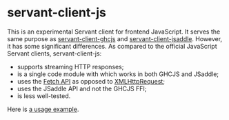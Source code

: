 # servant-client-js

This is an experimental Servant client for frontend JavaScript. It serves the same purpose as [servant-client-ghcjs](https://github.com/haskell-servant/servant/tree/master/servant-client-ghcjs) and [servant-client-jsaddle](https://github.com/haskell-servant/servant/tree/master/servant-client-jsaddle). However, it has some significant differences. As compared to the official JavaScript Servant clients, servant-client-js:

* supports streaming HTTP responses;
* is a single code module with which works in both GHCJS and JSaddle;
* uses the [Fetch API](https://developer.mozilla.org/en-US/docs/Web/API/Fetch_API/) as opposed to [XMLHttpRequest](https://developer.mozilla.org/en-US/docs/Web/API/Fetch_API/);
* uses the JSaddle API and not the GHCJS FFI;
* is less well-tested.

Here is [a usage example](https://github.com/morganthomas/streaming-table-test).
